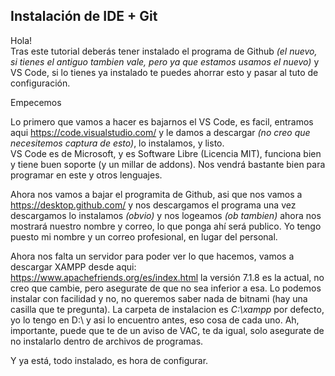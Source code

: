 ## Instalación de IDE + Git
Hola!  
Tras este tutorial deberás tener instalado el programa de Github *(el nuevo, si tienes el antiguo tambien vale, pero ya que estamos usamos el nuevo)* y VS Code, si lo tienes ya instalado te puedes ahorrar esto y pasar al tuto de configuración.  
  
Empecemos  
  
Lo primero que vamos a hacer es bajarnos el VS Code, es facil, entramos aqui <https://code.visualstudio.com/> y le damos a descargar *(no creo que necesitemos captura de esto)*, lo instalamos, y listo.  
VS Code es de Microsoft, y es Software Libre (Licencia MIT), funciona bien y tiene buen soporte (y un millar de addons). Nos vendrá bastante bien para programar en este y otros lenguajes.  
  
Ahora nos vamos a bajar el programita de Github, asi que nos vamos a <https://desktop.github.com/> y nos descargamos el programa una vez descargamos lo instalamos *(obvio)* y nos logeamos *(ob tambien)* ahora nos mostrará nuestro nombre y correo, lo que ponga ahí será publico. Yo tengo puesto mi nombre y un correo profesional, en lugar del personal.  
  
Ahora nos falta un servidor para poder ver lo que hacemos, vamos a descargar XAMPP desde aqui: <https://www.apachefriends.org/es/index.html> la versión 7.1.8 es la actual, no creo que cambie, pero asegurate de que no sea inferior a esa.
Lo podemos instalar con facilidad y no, no queremos saber nada de bitnami (hay una casilla que te pregunta). La carpeta de instalacion es *C:\xampp* por defecto, yo lo tengo en D:\ y asi lo encuentro antes, eso cosa de cada uno. Ah, importante, puede que te de un aviso de VAC, te da igual, solo asegurate de no instalarlo dentro de archivos de programas.  
  
Y ya está, todo instalado, es hora de configurar.